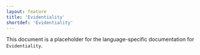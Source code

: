 ```yaml
---
layout: feature
title: 'Evidentiality'
shortdef: 'Evidentiality'
---
```


This document is a placeholder for the language-specific documentation
for `Evidentiality`.
